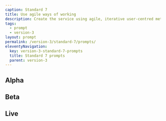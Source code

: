 ```yaml
---
caption: Standard 7
title: Use agile ways of working
description: Create the service using agile, iterative user-centred methods.
tags:
  - prompt
  - version-3
layout: prompt
permalink: /version-3/standard-7/prompts/
eleventyNavigation:
  key: version-3-standard-7-prompts
  title: Standard 7 prompts
  parent: version-3
---
```


## Alpha

## Beta

## Live
